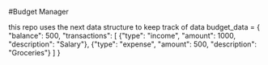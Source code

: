 #Budget Manager 

this repo uses the next data structure to keep track of data 
budget_data = {
  "balance": 500,
   "transactions": [
     {"type": "income", "amount": 1000, "description": "Salary"},
     {"type": "expense", "amount": 500, "description": "Groceries"}
   ]
}

